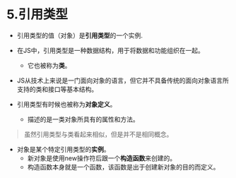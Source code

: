 # 5.引用类型

- 引用类型的值（对象）是**引用类型**的一个实例.
- 在JS中，引用类型是一种数据结构，用于将数据和功能组织在一起。
  - 它也被称为**类**。
- JS从技术上来说是一门面向对象的语言，但它并不具备传统的面向对象语言所支持的类和接口等基本结构。

- 引用类型有时候也被称为**对象定义**。
  - 描述的是一类对象所具有的属性和方法。

> 虽然引用类型与类看起来相似，但是并不是相同概念。

- 对象是某个特定引用类型的**实例**。
  - 新对象是使用new操作符后跟一个**构造函数**来创建的。
  - 构造函数本身就是一个函数，该函数是出于创建新对象的目的而定义。
